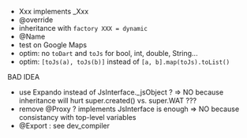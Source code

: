 - Xxx implements _Xxx
- @override
- inheritance with `factory XXX = dynamic`
- @Name
- test on Google Maps
- optim: no `toDart` and `toJs` for bool, int, double, String...
- optim: `[toJs(a), toJs(b)]` instead of `[a, b].map(toJs).toList()`

BAD IDEA
- use Expando<JsObject> instead of JsInterface._jsObject ? => NO because 
inheritance will hurt super.created() vs. super.WAT ??? 
- remove @Proxy ? implements JsInterface is enough  => NO because consistancy
with top-level variables
- @Export  : see dev_compiler
